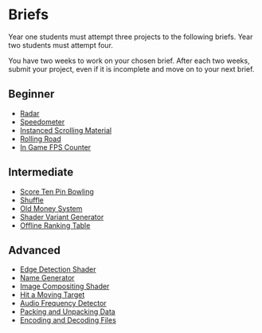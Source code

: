 # Briefs

Year one students must attempt three projects to the following briefs. Year two students must attempt four.

You have two weeks to work on your chosen brief. After each two weeks, submit your project, even if it is incomplete and move on to your next brief.

## Beginner

- [Radar](Radar)
- [Speedometer](Speedometer)
- [Instanced Scrolling Material](InstancedScrollingMaterial)
- [Rolling Road](RollingRoad)
- [In Game FPS Counter](InGameFPSCounter)

## Intermediate

- [Score Ten Pin Bowling](ScoreTenPinBowling)
- [Shuffle](Shuffle)
- [Old Money System](OldMoneySystem.md)
- [Shader Variant Generator](ShaderVariantGenerator)
- [Offline Ranking Table](OfflineRankingTable)

## Advanced

- [Edge Detection Shader](EdgeDetectionShader)
- [Name Generator](NameGenerator)
- [Image Compositing Shader](ImageCompositingShader)
- [Hit a Moving Target](HitMovingTarget)
- [Audio Frequency Detector](AudioFrequencyDetector)
- [Packing and Unpacking Data](PackingAndUnpackingData)
- [Encoding and Decoding Files](EncodingAndDecodingFiles)
